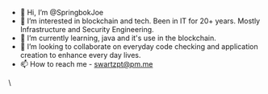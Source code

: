 - 👋 Hi, I’m @SpringbokJoe
- 👀 I’m interested in blockchain and tech.  Been in IT for 20+ years.  Mostly Infrastructure and Security Engineering.
- 🌱 I’m currently learning, java and it's use in the blockchain.
- 💞️ I’m looking to collaborate on everyday code checking and application creation to enhance every day lives.
- 📫 How to reach me - swartzpt@pm.me

<!---
SpringbokJoe/SpringbokJoe is a ✨ special ✨ repository because its `README.md` (this file) appears on your GitHub profile.
You can click the Preview link to take a look at your changes.
--->\
